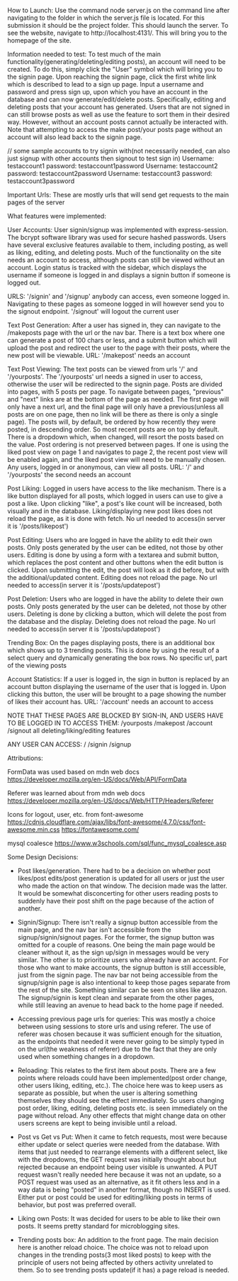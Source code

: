 How to Launch: Use the command node server.js on the command line after navigating to the folder
in which the server.js file is located. For this submission it should be the project folder. This should launch the server. To see the website, navigate to http://localhost:4131/. This will bring you to the homepage of the site. 

Information needed to test: To test much of the main functionality(generating/deleting/editing posts),
an account will need to be created. To do this, simply click the "User" symbol which will bring you to the signin 
page. Upon reaching the signin page, click the first white link which is described to lead to a sign up page. Input
a username and password and press sign up, upon which you have an account in the database and can now generate/edit/delete
posts. Specifically, editing and deleting posts that your account has generated. Users that 
are not signed in can still browse posts as well as use the feature to sort them in their desired way. However, without
an account posts cannot actually be interacted with. Note that attempting to access the make post/your posts page without
an account will also lead back to the signin page. 

// some sample accounts to try signin with(not necessarily needed, can also just signup with other accounts then signout to test sign in)
Username: testaccount1 password: testaccount1password
Username: testaccount2 password: testaccount2password
Username: testaccount3 password: testaccount3password

Important Urls: These are mostly urls that will send get requests to the main pages of the server

What features were implemented:

User Accounts: User signin/signup was implemented with express-session. The bcrypt software library was used for secure hashed passwords. Users have several exclusive features available to them, including posting, as well as liking, editing, and deleting posts. Much of the functionality on the site needs an account to access, although posts can still be viewed without an account. Login status is tracked with the sidebar, which displays the username if someone is logged in and displays a signin button if someone is logged out.

URLS: '/signin' and '/signup' anybody can access, even someone logged in. Navigating to these pages as someone logged in will however send you to the signout endpoint. '/signout' will logout the current user

Text Post Generation: After a user has signed in, they can navigate to the /makeposts page with the url or the nav bar. There is a text
box where one can generate a post of 100 chars or less, and a submit button which will upload the post and redirect the user to the page
with their posts, where the new post will be viewable. 
URL: '/makepost' needs an account

Text Post Viewing: The text posts can be viewed from urls '/' and '/yourposts'. The '/yourposts' url needs a signed in user to access, otherwise the user will be redirected to the signin page. Posts are divided into pages, with 5 posts per page. To navigate between pages, "previous" and "next" links are at the bottom of the page as needed. The first page will only have a next url, and the final page will only have a previous(unless all posts are on one page, then no link will be there as there is only a single page). The posts will, by default, be ordered by how recently they were posted, in descending order. So most recent posts are on top by default. There is a dropdown which, when changed, will resort the posts based on the value. Post ordering is not preserved between pages. If one is using the liked post view on page 1 and navigates to page 2, the recent post view will be enabled again, and the liked post view will need to be manually chosen. Any users, logged in or anonymous, can view all posts. 
URL: '/' and '/yourposts' the second needs an account

Post Liking: Logged in users have access to the like mechanism. There is a like button displayed for all posts, which logged in users can use to give a post a like. Upon clicking "like", a post's like count will be increased, both visually and in the database. Liking/displaying new post likes does not reload the page, as it is done with fetch. 
No url needed to access(in server it is '/posts/likepost')

Post Editing: Users who are logged in have the ability to edit their own posts. Only posts generated by the user can be edited, not those by other users. Editing is done by using a form with a textarea and submit button, which replaces the post content and other buttons when the edit button is clicked. Upon submitting the edit, the post will look as it did before, but with the additional/updated content. Editing does not reload the page.
No url needed to access(in server it is '/posts/updatepost')

Post Deletion: Users who are logged in have the ability to delete their own posts. Only posts generated by the user can be deleted, not those by other users. Deleting is done by clicking a button, which will delete the post from the database and the display. Deleting does not reload the page. 
No url needed to access(in server it is '/posts/updatepost')

Trending Box: On the pages displaying posts, there is an additional box which shows up to 3 trending posts. This is done by using the result of a select query and dynamically generating the box rows. 
No specific url, part of the viewing posts

Account Statistics: If a user is logged in, the sign in button is replaced by an account button displaying the username of the user that is logged in. Upon clicking this button, the user will be brought to a page showing the number of likes their account has. 
URL: '/account' needs an account to access

NOTE THAT THESE PAGES ARE BLOCKED BY SIGN-IN, AND USERS HAVE TO BE LOGGED IN TO ACCESS THEM:
/yourposts
/makepost
/account
/signout
all deleting/liking/editing features

ANY USER CAN ACCESS:
/
/signin
/signup




Attributions: 

FormData was used based on mdn web docs https://developer.mozilla.org/en-US/docs/Web/API/FormData 

Referer was learned about from mdn web docs https://developer.mozilla.org/en-US/docs/Web/HTTP/Headers/Referer 

Icons for logout, user, etc. from font-awesome https://cdnjs.cloudflare.com/ajax/libs/font-awesome/4.7.0/css/font-awesome.min.css  https://fontawesome.com/ 

mysql coalesce https://www.w3schools.com/sql/func_mysql_coalesce.asp 


Some Design Decisions:

- Post likes/generation. There had to be a decision on whether post likes/post edits/post generation is updated for all users or just the user who made the action on that window. The decision made was the latter. It would be somewhat disconcerting for other users reading posts to suddenly have their post shift on the page because of the action of another. 

- Signin/Signup: There isn't really a signup button accessible from the main page, and the nav bar isn't accessible from the 
signup/signin/signout pages. For the former, the signup button was omitted for a couple of reasons. One being the main page would 
be cleaner without it, as the sign up/sign in messages would be very similar. The other is to prioritize users who already have an account. For those who want to make accounts, the signup button is still accessible, just from the signin page. The nav bar not being
accessible from the signup/signin page is also intentional to keep those pages separate from the rest of the site. Something similar
can be seen on sites like amazon. The signup/signin is kept clean and separate from the other pages, while still leaving an avenue
to head back to the home page if needed. 

- Accessing previous page urls for queries: This was mostly a choice between using sessions to store urls and using referer. 
The use of referer was chosen because it was sufficient enough for the situation, as the endpoints that needed it were never going 
to be simply typed in on the url(the weakness of referer) due to the fact that they are only used when something changes in a 
dropdown.

- Reloading: This relates to the first item about posts. There are a few points where reloads could have been implemented(post order change, other users liking, editing, etc.). The choice here was to keep users as separate as possible, but when the user is altering
something themselves they should see the effect immediately. So users changing post order, liking, editing, deleting posts etc. is 
seen immediately on the page without reload. Any other effects that might change data on other users screens are kept to being invisible
until a reload. 

- Post vs Get vs Put: When it came to fetch requests, most were because either update or select queries were needed from the database.
With items that just needed to rearrange elements with a different select, like with the dropdowns, the GET request was initially thought
about but rejected because an endpoint being user visible is unwanted. A PUT request wasn't really needed here because it was not an update, so a POST request was used as an alternative, as it fit others less and in a way data is being "posted" in another format, though no INSERT is used. Either put or post could be used for editing/liking posts in terms of behavior, but post was preferred overall. 


- Liking own Posts: It was decided for users to be able to like their own posts. It seems pretty standard for microblogging sites. 

- Trending posts box: An addition to the front page. The main decision here is another reload choice. The choice was not to reload upon
changes in the trending posts(3 most liked posts) to keep with the principle of users not being affected by others activity unrelated to them. So to see trending posts update(if it has) a page reload is needed. 



